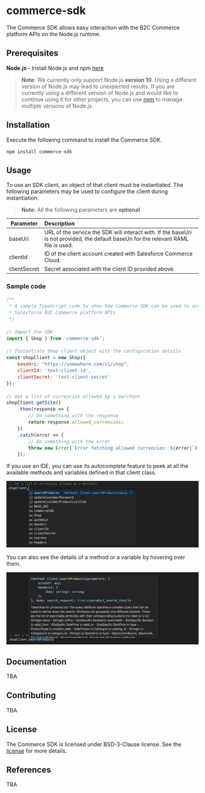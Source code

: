 # commerce-sdk
The Commerce SDK allows easy interaction with the B2C Commerce platform APIs on the Node.js runtime.

## Prerequisites
**Node.js -** Install Node.js and npm [here](https://nodejs.org/en/download/)

> **Note:** We currently only support Node.js **version 10**. Using a different version of Node.js may lead to unexpected results. If you are currently using a different version of Node.js and would like to continue using it for other projects, you can use [nvm](https://github.com/nvm-sh/nvm) to manage multiple versions of Node.js.

## Installation
Execute the following command to install the Commerce SDK.

```
npm install commerce-sdk
```

## Usage
To use an SDK client, an object of that client must be instantiated. The following parameters may be used to configure the client during instantiation. 
> **Note:** All the following parameters are **optional**.

| Parameter | Description |
| --------- | :----------- |
| baseUri | URL of the service the SDK will interact with. If the baseUri is not provided, the default baseUri for the relevant RAML file is used.  |
| clientId | ID of the client account created with Salesforce Commerce Cloud. |
| clientSecret | Secret associated with the client ID provided above. |

### Sample code 
```javascript
/**
 * A sample TypeScript code to show how Commerce SDK can be used to access 
 * Salesforce B2C Commerce platform APIs
 */

// Import the SDK
import { Shop } from 'commerce-sdk';

// Instantiate Shop client object with the configuration details
const shopClient = new Shop({
    baseUri: "https://somewhere.com/v1/shop",
    clientId: 'test-client-id',
    clientSecret: 'test-client-secret'
});

// Get a list of currencies allowed by a merchant
shopClient.getSite()
    .then(response => {
        // Do something with the response
        return response.allowed_currencies;
    })
    .catch(error => {
        // Do something with the error
        throw new Error(`Error fetching allowed currencies: ${error}`);
    });
```
If you use an IDE, you can use its autocomplete feature to peek at all the available methods and variables defined in that client class.

![Autocomplete](../../images/Autocomplete.jpg?raw=true "Autocomplete")

You can also see the details of a method or a variable by hovering over them.

![Method Details](../../images/MethodDetails.jpg?raw=true "Method Details")

## Documentation
TBA

## Contributing
TBA

## License 
The Commerce SDK is licensed under BSD-3-Clause license. See the [license](https://github.com/SalesforceCommerceCloud/commerce-sdk/blob/master/LICENSE.txt) for more details.

## References
TBA